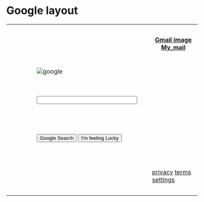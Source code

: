 <html> 
 <head> 
  <h1>Google layout</h1> 
</head> 
 <body> 
   <table style="width:100%;">
   <tr>
      <th colspan="2" width="450" height="100"></th>
      <th width="50" height="20">
   <a href="https://www.google.com">Gmail </a>
  <a href="https://happywall-img-gallery.imgix.net/1524/lion_ii_display.jpg">image</a>
       <a href="mailto:panthaganimadhavan143@gmail.com?subject = Feedback&body = Message">My_mail</a>
   </th>
   </tr>
    <tr>
      <td rowspan="4" width="450" height="100"></td>
    </tr>
   <tr>
      <td width="300" height="50"><img src="https://www.google.com/images/branding/googlelogo/1x/googlelogo_color_272x92dp.png" alt="google"></td>
   </tr>
   <tr> 
    <td height="100"><input type="text" size="30" ></td>
 </tr>
      <tr> 
      <td width="450" height="100"><input type="submit" value="Google Search" class="button">
       <input type="submit" value="I'm feeling Lucky" class="button">
       </td>
 </tr>
   <tr>
    <td colspan="2" width="450" height="100"></td>
   <td width="450" height="100">
    <a href="https://www.google.com">privacy</a>
     <a href="https://www.google.com">terms</a>
    <a href="https://www.google.com">settings</a>
    </td>
 </tr>
</table>
</body>
</html>
